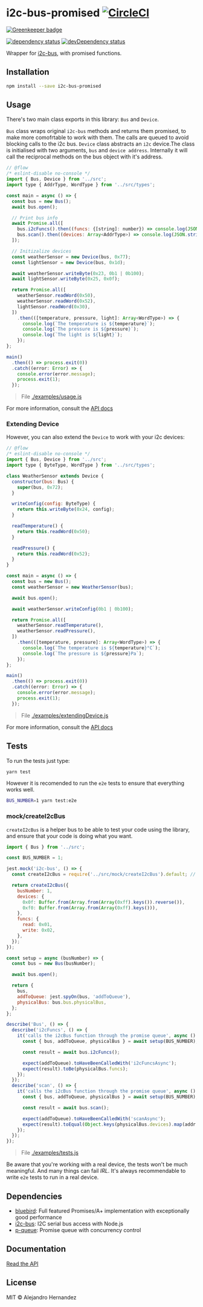 # i2c-bus-promised [![CircleCI](https://circleci.com/gh/AlejandroHerr/i2c-bus-promised/tree/master.svg?style=svg)](https://circleci.com/gh/AlejandroHerr/scroll-phat-hd.js/tree/development)

[![Greenkeeper badge](https://badges.greenkeeper.io/AlejandroHerr/i2c-bus-promised.svg)](https://greenkeeper.io/)

<!--@shields.flatSquare('deps','devDeps')-->
[![dependency status](https://img.shields.io/david/AlejandroHerr/i2c-bus-promised/master.svg?style=flat-square)](https://david-dm.org/AlejandroHerr/i2c-bus-promised/master) [![devDependency status](https://img.shields.io/david/dev/AlejandroHerr/i2c-bus-promised/master.svg?style=flat-square)](https://david-dm.org/AlejandroHerr/i2c-bus-promised/master#info=devDependencies)
<!--/@-->

Wrapper for [i2c-bus](https://github.com/fivdi/i2c-bus), with promised functions.

<!--@installation()-->
## Installation

```sh
npm install --save i2c-bus-promised
```
<!--/@-->

## Usage

There's two main class exports in this library: `Bus` and `Device`.

`Bus` class wraps original `i2c-bus` methods and returns them promised, to make more comofrtable to work with them. The calls are queued to avoid blocking calls to the i2c bus.
`Device` class abstracts an `i2c` device.The class is initialised with two arguments, `bus` and `device address`. Internally it will call the reciprocal methods on the bus object with it's address.

<!--@snippet('./examples/usage.js', { showSource: true })-->
```js
// @flow
/* eslint-disable no-console */
import { Bus, Device } from '../src';
import type { AddrType, WordType } from '../src/types';

const main = async () => {
  const bus = new Bus();
  await bus.open();

  // Print bus info
  await Promise.all([
    bus.i2cFuncs().then((funcs: {[string]: number}) => console.log(JSON.stringify(funcs, null, 2))),
    bus.scan().then((devices: Array<AddrType>) => console.log(JSON.stringify(devices, null, 2))),
  ]);

  // Initizalize devices
  const weatherSensor = new Device(bus, 0x77);
  const lightSensor = new Device(bus, 0x1d);

  await weatherSensor.writeByte(0x23, 0b1 | 0b100);
  await lightSensor.writeByte(0x25, 0x0f);

  return Promise.all([
    weatherSensor.readWord(0x50),
    weatherSensor.readWord(0x52),
    lightSensor.readWord(0x30),
  ])
    .then(([temperature, pressure, light]: Array<WordType>) => {
      console.log(`The temperature is ${temperature}`);
      console.log(`The pressure is ${pressure}`);
      console.log(`The light is ${light}`);
    });
};

main()
  .then(() => process.exit(0))
  .catch((error: Error) => {
    console.error(error.message);
    process.exit(1);
  });
```

> File [./examples/usage.js](./examples/usage.js)
<!--/@-->

For more information, consult the [API docs](https://github.com/AlejandroHerr/i2c-bus-promised/blob/master/API.md)

### Extending Device

However, you can also extend the `Device` to work with your i2c devices:

<!--@snippet('./examples/extendingDevice.js', { showSource: true })-->
```js
// @flow
/* eslint-disable no-console */
import { Bus, Device } from '../src';
import type { ByteType, WordType } from '../src/types';

class WeatherSensor extends Device {
  constructor(bus: Bus) {
    super(bus, 0x72);
  }

  writeConfig(config: ByteType) {
    return this.writeByte(0x24, config);
  }

  readTemperature() {
    return this.readWord(0x50);
  }

  readPressure() {
    return this.readWord(0x52);
  }
}

const main = async () => {
  const bus = new Bus();
  const weatherSensor = new WeatherSensor(bus);

  await bus.open();

  await weatherSensor.writeConfig(0b1 | 0b100);

  return Promise.all([
    weatherSensor.readTemperature(),
    weatherSensor.readPressure(),
  ])
    .then(([temperature, pressure]: Array<WordType>) => {
      console.log(`The temperature is ${temperature}°C`);
      console.log(`The pressure is ${pressure}Pa`);
    });
};

main()
  .then(() => process.exit(0))
  .catch((error: Error) => {
    console.error(error.message);
    process.exit(1);
  });
```

> File [./examples/extendingDevice.js](./examples/extendingDevice.js)
<!--/@-->

For more information, consult the [API docs](https://github.com/AlejandroHerr/i2c-bus-promised/blob/master/API.md#device)

## Tests

To run the tests just type:

```bash
yarn test
```

However it is recomended to run the `e2e` tests to ensure that everything works well.

```bash
BUS_NUMBER=1 yarn test:e2e
```

### mock/createI2cBus

`createI2cBus` is a helper bus to be able to test your code using the library, and ensure that your code is doing what you want.

<!--@snippet('./examples/tests.js', { showSource: true })-->
```js
import { Bus } from '../src';

const BUS_NUMBER = 1;

jest.mock('i2c-bus', () => {
  const createI2cBus = require('../src/mock/createI2cBus').default; // eslint-disable-line global-require

  return createI2cBus({
    busNumber: 1,
    devices: {
      0x0f: Buffer.from(Array.from(Array(0xff).keys()).reverse()),
      0xf0: Buffer.from(Array.from(Array(0xff).keys())),
    },
    funcs: {
      read: 0x01,
      write: 0x02,
    },
  });
});

const setup = async (busNumber) => {
  const bus = new Bus(busNumber);

  await bus.open();

  return {
    bus,
    addToQueue: jest.spyOn(bus, 'addToQueue'),
    physicalBus: bus.bus.physicalBus,
  };
};

describe('Bus', () => {
  describe('i2cFuncs', () => {
    it('calls the i2cBus function through the promise queue', async () => {
      const { bus, addToQueue, physicalBus } = await setup(BUS_NUMBER);

      const result = await bus.i2cFuncs();

      expect(addToQueue).toHaveBeenCalledWith('i2cFuncsAsync');
      expect(result).toBe(physicalBus.funcs);
    });
  });
  describe('scan', () => {
    it('calls the i2cBus function through the promise queue', async () => {
      const { bus, addToQueue, physicalBus } = await setup(BUS_NUMBER);

      const result = await bus.scan();

      expect(addToQueue).toHaveBeenCalledWith('scanAsync');
      expect(result).toEqual(Object.keys(physicalBus.devices).map(addr => parseInt(addr, 10)));
    });
  });
});
```

> File [./examples/tests.js](./examples/tests.js)
<!--/@-->

Be aware that you're working with a real device, the tests won't be much meaningful. And many things can fail _IRL_. It's always recommendable to write `e2e` tests to run in a real device.

<!--@dependencies()-->
## <a name="dependencies">Dependencies</a>

- [bluebird](https://github.com/petkaantonov/bluebird): Full featured Promises/A+ implementation with exceptionally good performance
- [i2c-bus](https://github.com/fivdi/i2c-bus): I2C serial bus access with Node.js
- [p-queue](undefined): Promise queue with concurrency control

<!--/@-->

## Documentation

[Read the API](https://github.com/AlejandroHerr/i2c-bus-promised/blob/master/API.md)

<!--@license()-->
## License

MIT © Alejandro Hernandez
<!--/@-->
